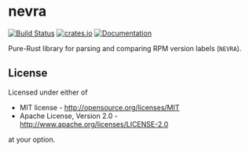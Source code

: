 # nevra

[![Build Status](https://travis-ci.org/lucab/nevra-rs.svg?branch=master)](https://travis-ci.org/lucab/nevra-rs)
[![crates.io](https://img.shields.io/crates/v/nevra.svg)](https://crates.io/crates/nevra)
[![Documentation](https://docs.rs/nevra/badge.svg)](https://docs.rs/nevra)

Pure-Rust library for parsing and comparing RPM version labels (`NEVRA`).

## License

Licensed under either of

 * MIT license - <http://opensource.org/licenses/MIT>
 * Apache License, Version 2.0 - <http://www.apache.org/licenses/LICENSE-2.0>

at your option.
